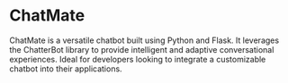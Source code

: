 # C h a t M a t e 
 

ChatMate is a versatile chatbot built using Python and Flask. It leverages the ChatterBot library to provide intelligent and adaptive conversational experiences. Ideal for developers looking to integrate a customizable chatbot into their applications.

